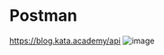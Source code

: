 # Postman
https://blog.kata.academy/api
![image](https://user-images.githubusercontent.com/88095712/216329299-1a17f334-ac79-4358-b481-0d3844801ba3.png)


